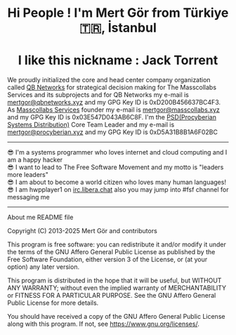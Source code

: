 <h1 align=center>Hi People ! I'm Mert Gör from Türkiye 🇹🇷, İstanbul</h1>
<h1 align=center>I like this nickname : Jack Torrent</h1>
<p>We proudly initialized the core and head center company organization called <a href="https://www.github.com/qbnetworks" target="_blank">QB Networks</a> for strategical decision making for The Masscollabs Services and its subprojects and for QB Networks my e-mail is <a href="mailto:mertgor@qbnetworks.xyz">mertgor@qbnetworks.xyz</a> and my GPG Key ID is 0xD200B456637BC4F3. As <a href="https://www.github.com/masscollabs" target="_blank">Masscollabs Services</a> founder my e-mail is <a href="mailto:mertgor@masscollabs.xyz">mertgor@masscollabs.xyz</a> and my GPG Key ID is 0x03E547D043AB6C8F. I'm the <a href="https://www.github.com/procyberian" target="_blank">PSD(Procyberian Systems Distribution)</a> Core Team Leader and my e-mail is <a href="mailto:mertgor@procyberian.xyz">mertgor@procyberian.xyz</a> and my GPG Key ID is 0xD5A31B8B1A6F02BC<hr>😎 I'm a systems programmer who loves internet and cloud computing and I am a happy hacker <br>😎 I want to lead to The Free Software Movement and my motto is "leaders more leaders" <br>😎 I am about to become a world citizen who loves many human languages! <br>😎 I am hwpplayer1 on <a href="https://web.libera.chat/" target="_blank">irc.libera.chat</a> also you may jump into #fsf channel for messaging me</p>
<hr>

About me README file

Copyright (C) 2013-2025 Mert Gör and contributors

This program is free software: you can redistribute it and/or modify
it under the terms of the GNU Affero General Public License as published
by the Free Software Foundation, either version 3 of the License, or
(at your option) any later version.

This program is distributed in the hope that it will be useful,
but WITHOUT ANY WARRANTY; without even the implied warranty of
MERCHANTABILITY or FITNESS FOR A PARTICULAR PURPOSE.  See the
GNU Affero General Public License for more details.

You should have received a copy of the GNU Affero General Public License
along with this program.  If not, see <https://www.gnu.org/licenses/>.



